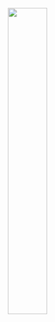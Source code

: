 <p align="center">
  <img src="https://steamuserimages-a.akamaihd.net/ugc/2059876896985333895/B6C95CDB27DA10CCBCB6D536AE9A352F2A97A8F9/" width="40%" />
</p> 

